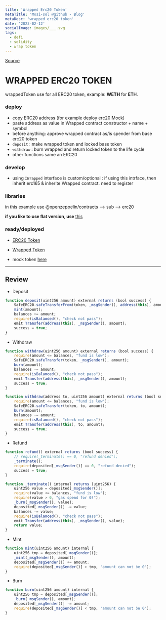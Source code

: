 ```yaml
---
title: 'Wrapped Erc20 Token'
metaTitle: 'Mosi-sol @github - Blog'
metaDesc: 'wrapped erc20 token'
date: '2023-02-12'
socialImage: images/___.svg
tags:
  - defi
  - solidity
  - wrap token
---
```


[Source](https://github.com/mosi-sol/live-contract-s3/blob/main/08-Wraped%20Token/Wrapped.sol)

# WRAPPED ERC20 TOKEN 
wrappedToken use for all ERC20 token, example: **WETH** for **ETH**.

### deploy
- copy ERC20 address (for example deploy erc20 Mock)
- paste address as value in Wrapped contract constructor + name + symbol
- before anything: approve wrapped contract as/is spender from base erc20 token
- `deposit` : make wrapped token and locked base token
- `withdraw` : burn wrapped and return locked token to the life cycle
- other functions same an ERC20

### develop
- using `IWrapped` interface is custom/optional : if using this intrface, then inherit erc165 & inherite Wrapped contract. need to register

### libraries
in this example use @openzeppelin/contracts --> sub --> erc20

**if you like to use flat version, use** [this](https://testnet.bscscan.com/address/0x33a1ef3987181e09d3e498ba1c1d53f380b46426#code) 
### ready/deployed
- [ERC20 Token](https://testnet.bscscan.com/address/0x22ac23beba298a839657949d1279f886b7a4df50) 
- [Wrapped Token](https://testnet.bscscan.com/address/0x33a1ef3987181e09d3e498ba1c1d53f380b46426) 


- mock token [here](https://github.com/mosi-sol/live-contract-s3/blob/main/08-Wraped%20Token/MockERC20.sol) 
---

## Review

- Deposit

```js
function deposit(uint256 amount) external returns (bool success) { 
    SafeERC20.safeTransferFrom(token, _msgSender(), address(this), amount);
    mint(amount);
    balances += amount;
    require(isBalanced(), "check not pass");
    emit Transfer(address(this), _msgSender(), amount);
    success = true;
}
```

- Withdraw

```js
function withdraw(uint256 amount) external returns (bool success) {
    require(amount <= balances, "fund is low");
    SafeERC20.safeTransfer(token, _msgSender(), amount);
    burn(amount);
    balances -= amount;
    require(isBalanced(), "check not pass");
    emit Transfer(address(this), _msgSender(), amount);
    success = true;
}

function withdraw(address to, uint256 amount) external returns (bool success) { 
    require(amount <= balances, "fund is low");
    SafeERC20.safeTransfer(token, to, amount);
    burn(amount);
    balances -= amount;
    require(isBalanced(), "check not pass");
    emit Transfer(address(this), to, amount);
    success = true;
}
```

- Refund

```js
function refund() external returns (bool success) {
    // require(_terminate() == 0, "refund denied");
    _terminate();
    require(deposited[_msgSender()] == 0, "refund denied");
    success = true;
}

function _terminate() internal returns (uint256) {
    uint256 value = deposited[_msgSender()];
    require(value <= balances, "fund is low");
    require(value > 0, "gas spend for 0!");
    _burn(_msgSender(), value);
    deposited[_msgSender()] -= value;
    balances -= value;
    require(isBalanced(), "check not pass");
    emit Transfer(address(this), _msgSender(), value);
    return value;
}
```

- Mint

```js
function mint(uint256 amount) internal {
    uint256 tmp = deposited[_msgSender()];
    _mint(_msgSender(), amount);
    deposited[_msgSender()] += amount;
    require(deposited[_msgSender()] > tmp, "amount can not be 0");
}
```

- Burn

```js
function burn(uint256 amount) internal {
    uint256 tmp = deposited[_msgSender()];
    _burn(_msgSender(), amount);
    deposited[_msgSender()] -= amount;
    require(deposited[_msgSender()] < tmp, "amount can not be 0");
}
```


